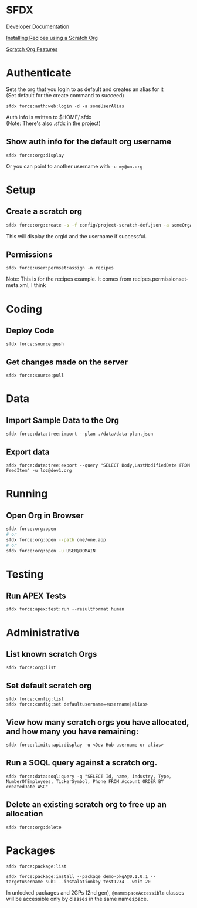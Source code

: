 # SFDX

[Developer Documentation](https://developer.salesforce.com/docs/atlas.en-us.sfdx_dev.meta/sfdx_dev/sfdx_dev_intro.htm)

[Installing Recipes using a Scratch Org](https://github.com/trailheadapps/lwc-recipes#installing-recipes-using-a-scratch-org)

[Scratch Org Features](https://developer.salesforce.com/docs/atlas.en-us.sfdx_dev.meta/sfdx_dev/sfdx_dev_scratch_orgs_def_file_config_values.htm)

# Authenticate
Sets the org that you login to as default and creates an alias for it  
(Set default for the create command to succeed)

```
sfdx force:auth:web:login -d -a someUserAlias
```

Auth info is written to $HOME/.sfdx  
(Note: There's also .sfdx in the project)

## Show auth info for the default org username
```
sfdx force:org:display
```
Or you can point to another username with `-u my@un.org`


# Setup

## Create a scratch org
```sh
sfdx force:org:create -s -f config/project-scratch-def.json -a someOrgAlias
```
This will display the orgId and the username if successful.

## Permissions
```
sfdx force:user:permset:assign -n recipes 
```
Note: This is for the recipes example. It comes from recipes.permissionset-meta.xml, I think 

# Coding

## Deploy Code
```
sfdx force:source:push
```

## Get changes made on the server
```
sfdx force:source:pull 
```

# Data
## Import Sample Data to the Org
```
sfdx force:data:tree:import --plan ./data/data-plan.json
```

## Export data
```
sfdx force:data:tree:export --query "SELECT Body,LastModifiedDate FROM FeedItem" -u loz@dev1.org
```

# Running

## Open Org in Browser
```sh
sfdx force:org:open
# or
sfdx force:org:open --path one/one.app
# or
sfdx force:org:open -u USER@DOMAIN
```

# Testing 

## Run APEX Tests
```
sfdx force:apex:test:run --resultformat human
```

# Administrative

## List known scratch Orgs
```
sfdx force:org:list
```

## Set default scratch org
```
sfdx force:config:list
sfdx force:config:set defaultusername=<username|alias>
```

## View how many scratch orgs you have allocated, and how many you have remaining:
```
sfdx force:limits:api:display -u <Dev Hub username or alias>
```

## Run a SOQL query against a scratch org.
```
sfdx force:data:soql:query -q "SELECT Id, name, industry, Type, NumberOfEmployees, TickerSymbol, Phone FROM Account ORDER BY createdDate ASC"
```

## Delete an existing scratch org to free up an allocation 
```
sfdx force:org:delete
```

# Packages
```
sfdx force:package:list

sfdx force:package:install --package demo-pkgA@0.1.0.1 --targetusername sub1 --instalationkey test1234 --wait 20
```

In unlocked packages and 2GPs (2nd gen), `@namespaceAccessible` classes will be accessible only by classes in the same namespace. 